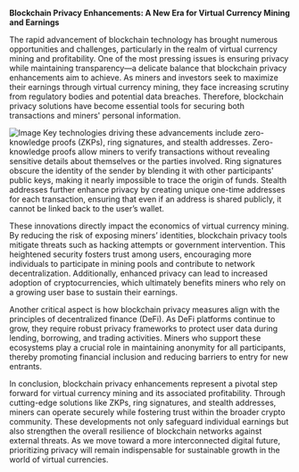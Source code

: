 **Blockchain Privacy Enhancements: A New Era for Virtual Currency Mining and Earnings**

The rapid advancement of blockchain technology has brought numerous opportunities and challenges, particularly in the realm of virtual currency mining and profitability. One of the most pressing issues is ensuring privacy while maintaining transparency—a delicate balance that blockchain privacy enhancements aim to achieve. As miners and investors seek to maximize their earnings through virtual currency mining, they face increasing scrutiny from regulatory bodies and potential data breaches. Therefore, blockchain privacy solutions have become essential tools for securing both transactions and miners' personal information.


![Image](https://github.com/user-attachments/assets/31692037-0104-4703-abd1-696b6a7dd41b)
Key technologies driving these advancements include zero-knowledge proofs (ZKPs), ring signatures, and stealth addresses. Zero-knowledge proofs allow miners to verify transactions without revealing sensitive details about themselves or the parties involved. Ring signatures obscure the identity of the sender by blending it with other participants' public keys, making it nearly impossible to trace the origin of funds. Stealth addresses further enhance privacy by creating unique one-time addresses for each transaction, ensuring that even if an address is shared publicly, it cannot be linked back to the user’s wallet.

These innovations directly impact the economics of virtual currency mining. By reducing the risk of exposing miners’ identities, blockchain privacy tools mitigate threats such as hacking attempts or government intervention. This heightened security fosters trust among users, encouraging more individuals to participate in mining pools and contribute to network decentralization. Additionally, enhanced privacy can lead to increased adoption of cryptocurrencies, which ultimately benefits miners who rely on a growing user base to sustain their earnings.

Another critical aspect is how blockchain privacy measures align with the principles of decentralized finance (DeFi). As DeFi platforms continue to grow, they require robust privacy frameworks to protect user data during lending, borrowing, and trading activities. Miners who support these ecosystems play a crucial role in maintaining anonymity for all participants, thereby promoting financial inclusion and reducing barriers to entry for new entrants.

In conclusion, blockchain privacy enhancements represent a pivotal step forward for virtual currency mining and its associated profitability. Through cutting-edge solutions like ZKPs, ring signatures, and stealth addresses, miners can operate securely while fostering trust within the broader crypto community. These developments not only safeguard individual earnings but also strengthen the overall resilience of blockchain networks against external threats. As we move toward a more interconnected digital future, prioritizing privacy will remain indispensable for sustainable growth in the world of virtual currencies.